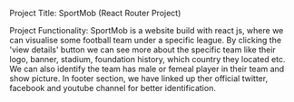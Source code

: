 Project Title: SportMob (React Router Project)


Project Functionality: SportMob is a website build with react js, where we can visualise some football team under a specific league. By clicking the 'view details' button we can see more about the specific team like their logo, banner, stadium, foundation history, which country they located etc. We can also identify the team has male or femeal player in their team and show picture. In footer section, we have linked up ther official twitter, facebook and youtube channel for better identification.
